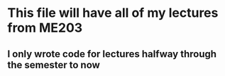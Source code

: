 # This file will have all of my lectures from ME203
## I only wrote code for lectures halfway through the semester to now

